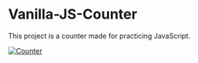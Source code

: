 # Vanilla-JS-Counter
This project is a counter made for practicing JavaScript.

<a href="https://emanet.github.io/Vanilla-JS-Counter/">
    <img alt="Counter" src="https://user-images.githubusercontent.com/44415149/133606900-167ae138-73c9-4066-8256-174e2578edf5.png"
</a>

